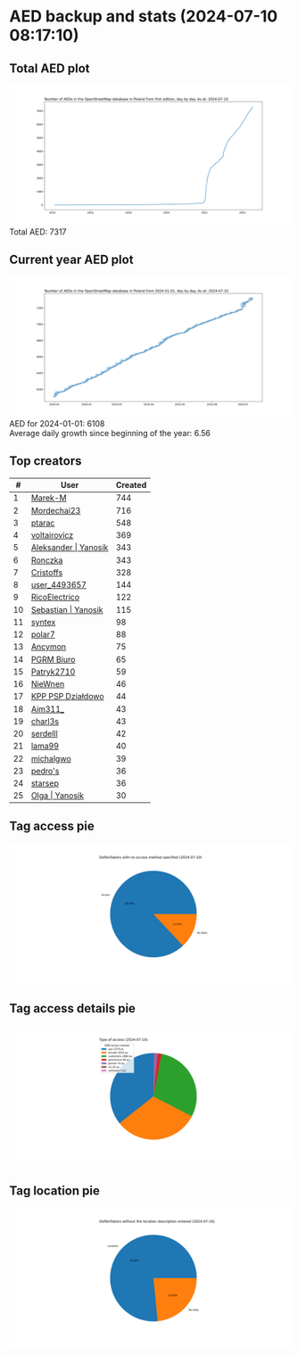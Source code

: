 # AED backup and stats (2024-07-10 08:17:10)


## Total AED plot
![](report_data/total_aed.svg)
Total AED: 7317

## Current year AED plot
![](report_data/current_year_aed.svg)\
AED for 2024-01-01: 6108\
Average daily growth since beginning of the year: 6.56

## Top creators
| # | User | Created |
| ------------- | ------------- | ------------- |
| 1 | [Marek-M](<https://www.openstreetmap.org/user/Marek-M>) | 744 |
| 2 | [Mordechai23](<https://www.openstreetmap.org/user/Mordechai23>) | 716 |
| 3 | [ptarac](<https://www.openstreetmap.org/user/ptarac>) | 548 |
| 4 | [voltairovicz](<https://www.openstreetmap.org/user/voltairovicz>) | 369 |
| 5 | [Aleksander &#124; Yanosik](<https://www.openstreetmap.org/user/Aleksander &#124; Yanosik>) | 343 |
| 6 | [Ronczka](<https://www.openstreetmap.org/user/Ronczka>) | 343 |
| 7 | [Cristoffs](<https://www.openstreetmap.org/user/Cristoffs>) | 328 |
| 8 | [user_4493657](<https://www.openstreetmap.org/user/user_4493657>) | 144 |
| 9 | [RicoElectrico](<https://www.openstreetmap.org/user/RicoElectrico>) | 122 |
| 10 | [Sebastian &#124; Yanosik](<https://www.openstreetmap.org/user/Sebastian &#124; Yanosik>) | 115 |
| 11 | [syntex](<https://www.openstreetmap.org/user/syntex>) | 98 |
| 12 | [polar7](<https://www.openstreetmap.org/user/polar7>) | 88 |
| 13 | [Ancymon](<https://www.openstreetmap.org/user/Ancymon>) | 75 |
| 14 | [PGRM Biuro](<https://www.openstreetmap.org/user/PGRM Biuro>) | 65 |
| 15 | [Patryk2710](<https://www.openstreetmap.org/user/Patryk2710>) | 59 |
| 16 | [NieWnen](<https://www.openstreetmap.org/user/NieWnen>) | 46 |
| 17 | [KPP PSP Działdowo](<https://www.openstreetmap.org/user/KPP PSP Działdowo>) | 44 |
| 18 | [Aim311_](<https://www.openstreetmap.org/user/Aim311_>) | 43 |
| 19 | [charl3s](<https://www.openstreetmap.org/user/charl3s>) | 43 |
| 20 | [serdelll](<https://www.openstreetmap.org/user/serdelll>) | 42 |
| 21 | [lama99](<https://www.openstreetmap.org/user/lama99>) | 40 |
| 22 | [michalgwo](<https://www.openstreetmap.org/user/michalgwo>) | 39 |
| 23 | [pedro's](<https://www.openstreetmap.org/user/pedro's>) | 36 |
| 24 | [starsep](<https://www.openstreetmap.org/user/starsep>) | 36 |
| 25 | [Olga &#124; Yanosik](<https://www.openstreetmap.org/user/Olga &#124; Yanosik>) | 30 |

## Tag access pie
![](report_data/tag_access.svg)

## Tag access details pie
![](report_data/tag_access_details.svg)

## Tag location pie
![](report_data/tag_location.svg)
